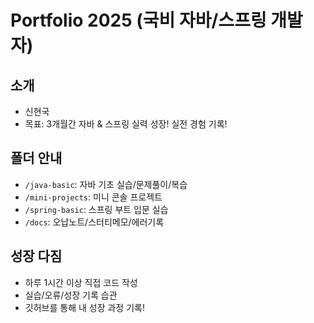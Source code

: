 # Portfolio 2025 (국비 자바/스프링 개발자)

## 소개
- 신현국
- 목표: 3개월간 자바 & 스프링 실력 성장! 실전 경험 기록!

## 폴더 안내
- `/java-basic`: 자바 기초 실습/문제풀이/복습
- `/mini-projects`: 미니 콘솔 프로젝트
- `/spring-basic`: 스프링 부트 입문 실습
- `/docs`: 오납노트/스터티메모/에러기록

## 성장 다짐
- 하루 1시간 이상 직접 코드 작성
- 실습/오류/성장 기록 습관
- 깃허브를 통해 내 성장 과정 기록!

